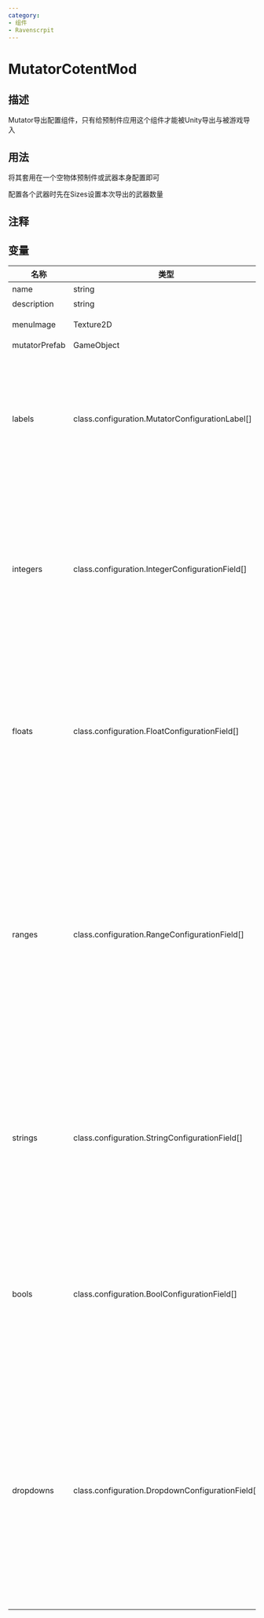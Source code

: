```yaml
---
category: 
- 组件
- Ravenscrpit
---
```

# MutatorCotentMod
## 描述

Mutator导出配置组件，只有给预制件应用这个组件才能被Unity导出与被游戏导入

## 用法

将其套用在一个空物体预制件或武器本身配置即可

配置各个武器时先在Sizes设置本次导出的武器数量

## 注释

## 变量
| 名称 | 类型 | 描述 |
| ----------- | ----------- | ----------- |
| name  | string | Mutator名 |  
| description  | string | Mutator描述 |  
| menuImage | Texture2D | Mutator的Logo（建议比例16:10） |  
| mutatorPrefab | GameObject | Mutator的prefab |  
| labels | class.configuration.MutatorConfigurationLabel[] | 在配置页显示的文本(Size=数量。先填写Sizes，再在Element里配置labels，id=要给这个label定义的id，displayName=要显示的文本，orderPriority=显示这个项的优先级即排序) |  
| integers | class.configuration.IntegerConfigurationField[] | 在配置页可供配置的整数选项卡(Size=数量。先填写Sizes，再在Element里配置integers，id=要给这个integer定义的id，displayName=这个integer要显示的文本，orderPriority=显示这个项的优先级即排序，value=默认值) |  
| floats | class.configuration.FloatConfigurationField[] | 在配置页可供配置的浮点数选项卡(Size=数量。先填写Sizes，再在Element里配置floats，id=要给这个float定义的id，displayName=这个float要显示的文本，orderPriority=显示这个项的优先级即排序，value=默认值) |  
| ranges | class.configuration.RangeConfigurationField[] | 在配置页可供配置的[滑动条](https://docs.unity.cn/cn/2020.3/Manual/script-Slider.html)选项卡(Size=数量。先填写Sizes，再在Element里配置ranges，id=要给这个range定义的id，displayName=这个range要显示的文本，orderPriority=显示这个项的优先级即排序，value.value=默认值,value.min=滑动条最左边对应的最小值,value.max=滑动条最右边对应的最大值，wholeNumbers=是否将滑动条约束为整数值) |  
| strings | class.configuration.StringConfigurationField[] | 在配置页可供配置的字符串选项卡(Size=数量。先填写Sizes，再在Element里配置strings，id=要给这个string定义的id，displayName=这个string要显示的文本，orderPriority=显示这个项的优先级即排序，value=默认值) |
| bools | class.configuration.BoolConfigurationField[] | 在配置页可供配置的布尔选项卡(Size=数量。先填写Sizes，再在Element里配置bools，id=要给这个bool定义的id，displayName=这个bool要显示的文本，orderPriority=显示这个项的优先级即排序，value=默认值) |  
| dropdowns | class.configuration.DropdownConfigurationField[] | 在配置页可供配置的下拉列表选项卡(Size=数量。先填写Sizes，再在Element里配置dropdowns，id=要给这个dropdown定义的id，displayName=这个dropdown要显示的文本，orderPriority=显示这个项的优先级即排序，value.index=默认值的序号，value.lables.sizes=选项卡的数量，value.lables[*]=选项文本) |   
